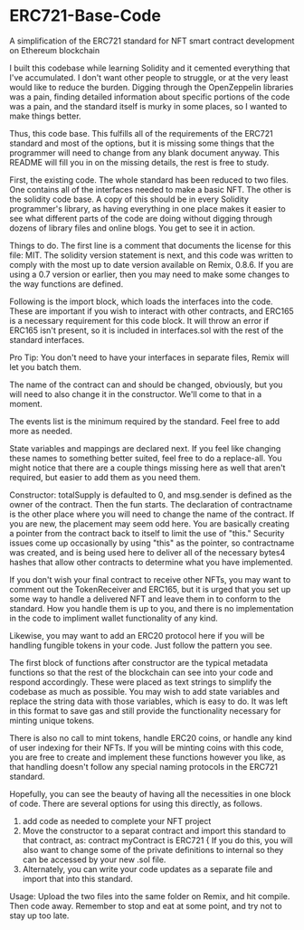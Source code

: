 # ERC721-Base-Code
A simplification of the ERC721 standard for NFT smart contract development on Ethereum blockchain

I built this codebase while learning Solidity and it cemented everything that I've accumulated.
I don't want other people to struggle, or at the very least would like to reduce the burden. Digging
through the OpenZeppelin libraries was a pain, finding detailed information about specific portions
of the code was a pain, and the standard itself is murky in some places, so I wanted to make things
better.

Thus, this code base.
This fulfills all of the requirements of the ERC721 standard and most of the options, but it is
missing some things that the programmer will need to change from any blank document anyway. This
README will fill you in on the missing details, the rest is free to study.

First, the existing code. The whole standard has been reduced to two files. One contains all of the 
interfaces needed to make a basic NFT. The other is the solidity code base. A copy of this should
be in every Solidity programmer's library, as having everything in one place makes it easier to 
see what different parts of the code are doing without digging through dozens of library files and
online blogs. You get to see it in action.

Things to do.
The first line is a comment that documents the license for this file: MIT.
The solidity version statement is next, and this code was written to comply with the most up to date
version available on Remix, 0.8.6. If you are using a 0.7 version or earlier, then you may need to
make some changes to the way functions are defined.

Following is the import block, which loads the interfaces into the code. These are important if you
wish to interact with other contracts, and ERC165 is a necessary requirement for this code block. It 
will throw an error if ERC165 isn't present, so it is included in interfaces.sol with the rest of the
standard interfaces.

Pro Tip: You don't need to have your interfaces in separate files, Remix will let you batch them.

The name of the contract can and should be changed, obviously, but you will need to also change it in
the constructor. We'll come to that in a moment.

The events list is the minimum required by the standard. Feel free to add more as needed.

State variables and mappings are declared next. If you feel like changing these names to something better
suited, feel free to do a replace-all. You might notice that there are a couple things missing here as 
well that aren't required, but easier to add them as you need them.

Constructor:
totalSupply is defaulted to 0, and msg.sender is defined as the owner of the contract. Then the fun starts.
The declaration of contractname is the other place where you will need to change the name of the contract.
If you are new, the placement may seem odd here. You are basically creating a pointer from the contract
back to itself to limit the use of "this." Security issues come up occasionally by using "this" as the
pointer, so contractname was created, and is being used here to deliver all of the necessary bytes4 hashes
that allow other contracts to determine what you have implemented.

If you don't wish your final contract to receive other NFTs, you may want to comment out the TokenReceiver
and ERC165, but it is urged that you set up some way to handle a delivered NFT and leave them in to 
conform to the standard. How you handle them is up to you, and there is no implementation in the code
to impliment wallet functionality of any kind.

Likewise, you may want to add an ERC20 protocol here if you will be handling fungible tokens in your code.
Just follow the pattern you see.

The first block of functions after constructor are the typical metadata functions so that the rest of the
blockchain can see into your code and respond accordingly. These were placed as text strings to simplify
the codebase as much as possible. You may wish to add state variables and replace the string data with
those variables, which is easy to do. It was left in this format to save gas and still provide the 
functionality necessary for minting unique tokens.

There is also no call to mint tokens, handle ERC20 coins, or handle any kind of user indexing for their
NFTs. If you will be minting coins with this code, you are free to create and implement these functions
however you like, as that handling doesn't follow any special naming protocols in the ERC721 standard.

Hopefully, you can see the beauty of having all the necessities in one block of code. There are several
options for using this directly, as follows.

1. add code as needed to complete your NFT project
2. Move the constructor to a separat contract and import this standard to that contract, as:
     contract myContract is ERC721 {
   If you do this, you will also want to change some of the private definitions to internal so they
   can be accessed by your new .sol file.
3. Alternately, you can write your code updates as a separate file and import that into this standard.

Usage:
Upload the two files into the same folder on Remix, and hit compile.
Then code away. Remember to stop and eat at some point, and try not to stay up too late.
